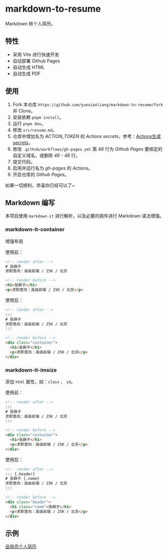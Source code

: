 # markdown-to-resume

Markdown 转个人简历。

## 特性

- 采用 Vite 进行快速开发
- 自动部署 Github Pages
- 自动生成 HTML
- 自动生成 PDF

## 使用

1. Fork 本仓库 `https://github.com/yuexiaoliang/markdown-to-resume/fork` 并 Clone。
1. 安装依赖 `pnpm install`。
1. 运行 `pnpm dev`。
1. 修改 `src/resume.md`。
1. 仓库中增加名为 *ACTION_TOKEN* 的 *Actions secrets*，参考：[Actions生成 secrets](https://www.jianshu.com/p/5afbd53e1700)。
1. 修改 `.github/workflows/gh-pages.yml` 第 *48* 行为 *Github Pages* 要绑定的自定义域名，或删除 *46 - 48* 行。
1. 提交代码。
1. 启用并运行名为 *gh-pages* 的 *Actions*。
1. 开启仓库的 *Github Pages*。

如果一切顺利，恭喜你已经可以了~

## Markdown 编写

本项目使用 `markdown-it` 进行解析，以及必要的插件进行 Markdown 语法增强。

### markdown-it-container

增强布局

使用前：
``` html
<!-- render after -->
# 张麻子
求职意向：高级前端 / 25K / 北京

<!-- render before -->
<h1>张麻子</h1>
<p>求职意向：高级前端 / 25K / 北京</p>
```

使用后：
``` html
<!-- render after -->
:::
# 张麻子
求职意向：高级前端 / 25K / 北京
:::

<!-- render before -->
<div class="container">
  <h1>张麻子</h1>
  <p>求职意向：高级前端 / 25K / 北京</p>
</div>
```

### markdown-it-imsize

添加 `html` 属性，如：`class` 、 `id`。

使用前：
``` html
<!-- render after -->
:::
# 张麻子
求职意向：高级前端 / 25K / 北京
:::

<!-- render before -->
<div class="container">
  <h1>张麻子</h1>
  <p>求职意向：高级前端 / 25K / 北京</p>
</div>
```

使用后：
``` html
<!-- render after -->
::: {.header}
# 张麻子 {.name}
求职意向：高级前端 / 25K / 北京
:::

<!-- render before -->
<div class="header">
  <h1 class="name">张麻子</h1>
  <p>求职意向：高级前端 / 25K / 北京</p>
</div>
```

## 示例

[岳晓亮个人简历](https://resume.yuexiaoliang.com)
